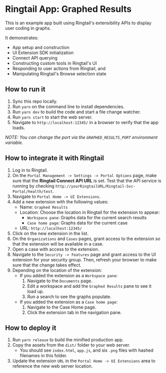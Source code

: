 # Ringtail App: Graphed Results
This is an example app built using Ringtail's extensibility APIs to display user coding in graphs.

It demonstrates:
- App setup and construction
- UI Extension SDK initialization
- Connect API querying
- Constructing custom tools in Ringtail's UI
- Responding to user actions from Ringtail, and
- Manipulating Ringtail's Browse selection state

## How to run it
1. Sync this repo locally.
1. Run `yarn` on the command line to install dependencies.
1. Run `yarn dev` to build the code and start a file change watcher.
1. Run `yarn start` to start the web server.
1. Navigate to `http://localhost:12345/` in a browser to verify that the app loads.

_NOTE: You can change the port via the `GRAPHED_RESULTS_PORT` environment variable._

## How to integrate it with Ringtail
1. Log in to Ringtail.
1. On the `Portal Management -> Settings -> Portal Options` page, make sure that the **Ringtail Connect API URL** is set. Test that the API service is running by checking `http://yourRingtailURL/Ringtail-Svc-Portal/health/test`.
1. Navigate to `Portal Home -> UI Extensions`.
1. Add a new extension with the following values:
   - Name: `Graphed Results`
   - Location: Choose the location in Ringtail for the extension to appear:
     - `Workspace pane`: Graphs data for the current search results
     - `Case home page`: Graphs data for the current case
   - URL: `http://localhost:12345/`
1. Click on the new extension in the list.
1. On the `Organizations` and `Cases` pages, grant access to the extension so that the extension will be available in a case.
1. Open a case with access to the extension.
1. Navigate to the `Security -> Features` page and grant access to the UI extension for your security group. Then, refresh your browser to make sure that the change takes effect.
1. Depending on the location of the extension:
   - If you added the extension as a `Workspace pane`:
      1. Navigate to the `Documents` page.
      1. Edit a workspace and add the `Graphed Results` pane to see it load up.
      1. Run a search to see the graphs populate.
   - If you added the extension as a `Case home page`:
      1. Navigate to the Case Home page.
      1. Click the extension tab in the navigation pane.

## How to deploy it
1. Run `yarn release` to build the minified production app.
1. Copy the assets from the `dist/` folder to your web server.
   - You should see `index.html`, `app.js`, and six `.png` files with hashed filenames in this folder.
1. Update the extension `URL` in the `Portal Home -> UI Extensions` area to reference the new web server location.
